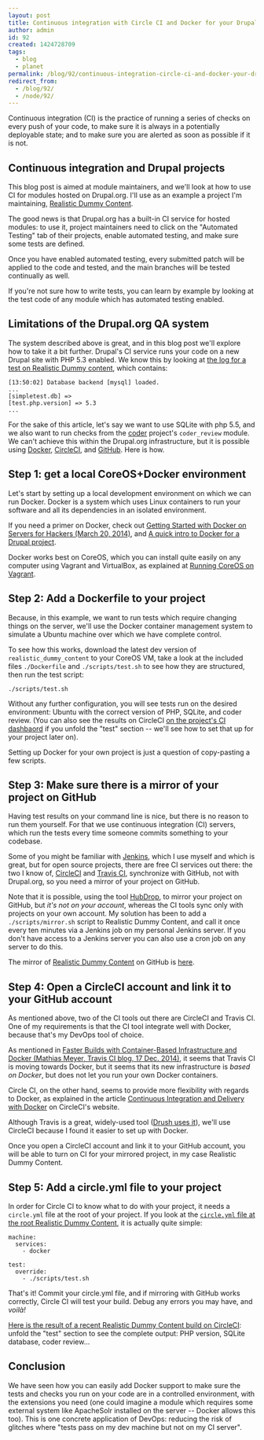 ```yaml
---
layout: post
title: Continuous integration with Circle CI and Docker for your Drupal project
author: admin
id: 92
created: 1424728709
tags:
  - blog
  - planet
permalink: /blog/92/continuous-integration-circle-ci-and-docker-your-drupal-project/
redirect_from:
  - /blog/92/
  - /node/92/
---
```

Continuous integration (CI) is the practice of running a series of checks on every push of your code, to make sure it is always in a potentially deployable state; and to make sure you are alerted as soon as possible if it is not.

Continuous integration and Drupal projects
-----

This blog post is aimed at module maintainers, and we'll look at how to use CI for modules hosted on Drupal.org. I'll use as an example a project I'm maintaining, [Realistic Dummy Content](https://www.drupal.org/project/realistic_dummy_content).

The good news is that Drupal.org has a built-in CI service for hosted modules: to use it, project maintainers need to click on the "Automated Testing" tab of their projects, enable automated testing, and make sure some tests are defined.

Once you have enabled automated testing, every submitted patch will be applied to the code and tested, and the main branches will be tested continually as well.

If you're not sure how to write tests, you can learn by example by looking at the test code of any module which has automated testing enabled.

Limitations of the Drupal.org QA system
-----

The system described above is great, and in this blog post we'll explore how to take it a bit further. Drupal's CI service runs your code on a new Drupal site with PHP 5.3 enabled. We know this by looking at [the log for a test on Realistic Dummy content](https://qa.drupal.org/pifr/test/787598), which contains:

    [13:50:02] Database backend [mysql] loaded.
    ...
    [simpletest.db] =>
    [test.php.version] => 5.3
    ...

For the sake of this article, let's say we want to use SQLite with php 5.5, and we also want to run checks from the [coder](https://www.drupal.org/project/coder) project's `coder_review` module. We can't achieve this within the Drupal.org infrastructure, but it is possible using [Docker](https://www.docker.com), [CircleCI](https://www.docker.com), and [GitHub](https://github.com). Here is how.

Step 1: get a local CoreOS+Docker environment
-----

Let's start by setting up a local development environment on which we can run Docker. Docker is a system which uses Linux containers to run your software and all its dependencies in an isolated environment.

If you need a primer on Docker, check out [Getting Started with Docker on Servers for Hackers (March 20, 2014)](https://serversforhackers.com/getting-started-with-docker/), and [A quick intro to Docker for a Drupal project](http://dcycleproject.org/blog/91/quick-intro-docker-drupal-project).

Docker works best on CoreOS, which you can install quite easily on any computer using Vagrant and VirtualBox, as explained at [Running CoreOS on Vagrant](https://coreos.com/docs/running-coreos/platforms/vagrant/).

Step 2: Add a Dockerfile to your project
-----

Because, in this example, we want to run tests which require changing things on the server, we'll use the Docker container management system to simulate a Ubuntu machine over which we have complete control.

To see how this works, download the latest dev version of `realistic_dummy_content` to your CoreOS VM, take a look at the included files `./Dockerfile` and `./scripts/test.sh` to see how they are structured, then run the test script:

    ./scripts/test.sh

Without any further configuration, you will see tests run on the desired environment: Ubuntu with the correct version of PHP, SQLite, and coder review. (You can also see the results on CircleCI [on the project's CI dashbaord](https://circleci.com/gh/alberto56/realistic_dummy_content/9) if you unfold the "test" section -- we'll see how to set that up for your project later on).

Setting up Docker for your own project is just a question of copy-pasting a few scripts.

Step 3: Make sure there is a mirror of your project on GitHub
-----

Having test results on your command line is nice, but there is no reason to run them yourself. For that we use continuous integration (CI) servers, which run the tests every time someone commits something to your codebase.

Some of you might be familiar with [Jenkins](https://jenkins-ci.org), which I use myself and which is great, but for open source projects, there are free CI services out there: the two I know of, [CircleCI](https://circleci.com) and [Travis CI](https://travis-ci.org), synchronize with GitHub, not with Drupal.org, so you need a mirror of your project on GitHub.

Note that it is possible, using the tool [HubDrop](http://hubdrop.org), to mirror your project on GitHub, but _it's not on your account_, whereas the CI tools sync only with projects on your own account. My solution has been to add a `./scripts/mirror.sh` script to Realistic Dummy Content, and call it once every ten minutes via a Jenkins job on my personal Jenkins server. If you don't have access to a Jenkins server you can also use a cron job on any server to do this.

The mirror of [Realistic Dummy Content](http://drupal.org/project/realistic_dummy_content) on GitHub is [here](https://github.com/alberto56/realistic_dummy_content).

Step 4: Open a CircleCI account and link it to your GitHub account
-----

As mentioned above, two of the CI tools out there are CircleCI and Travis CI. One of my requirements is that the CI tool integrate well with Docker, because that's my DevOps tool of choice.

As mentioned in [Faster Builds with Container-Based Infrastructure and Docker (Mathias Meyer, Travis CI blog, 17 Dec. 2014)](http://blog.travis-ci.com/2014-12-17-faster-builds-with-container-based-infrastructure/), it seems that Travis CI is moving towards Docker, but it seems that its new infrastructure is _based on Docker_, but does not let you run your own Docker containers.

Circle CI, on the other hand, seems to provide more flexibility with regards to Docker, as explained in the article [Continuous Integration and Delivery with Docker](https://circleci.com/docs/docker) on CircleCI's website.

Although Travis is a great, widely-used tool ([Drush uses it](https://travis-ci.org/drush-ops/drush)), we'll use CircleCI because I found it easier to set up with Docker.

Once you open a CircleCI account and link it to your GitHub account, you will be able to turn on CI for your mirrored project, in my case Realistic Dummy Content.

Step 5: Add a circle.yml file to your project
-----

In order for Circle CI to know what to do with your project, it needs a `circle.yml` file at the root of your project. If you look at the [`circle.yml` file at the root Realistic Dummy Content](http://cgit.drupalcode.org/realistic_dummy_content/tree/circle.yml), it is actually quite simple:

    machine:
      services:
        - docker

    test:
      override:
        - ./scripts/test.sh

That's it! Commit your circle.yml file, and if mirroring with GitHub works correctly, Circle CI will test your build. Debug any errors you may have, and _voilà!_

[Here is the result of a recent Realistic Dummy Content build on CircleCI](https://circleci.com/gh/alberto56/realistic_dummy_content/10): unfold the "test" section to see the complete output: PHP version, SQLite database, coder review...

Conclusion
-----

We have seen how you can easily add Docker support to make sure the tests and checks you run on your code are in a controlled environment, with the extensions you need (one could imagine a module which requires some external system like ApacheSolr installed on the server -- Docker allows this too). This is one concrete application of DevOps: reducing the risk of glitches where "tests pass on my dev machine but not on my CI server".
